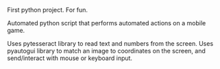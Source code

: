 First python project. For fun.

Automated python script that performs automated actions on a mobile game.

Uses pytesseract library to read text and numbers from the screen.
Uses pyautogui library to match an image to coordinates on the screen, and send/interact with mouse or keyboard input.
